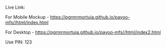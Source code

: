 Live Link:

For Mobile Mockup - https://pgrmrmortuja.github.io/payoo-mfs//html/index.html

For Desktop - https://pgrmrmortuja.github.io/payoo-mfs//html/index2.html

Use PIN: 123

